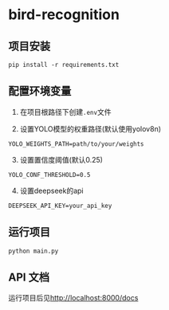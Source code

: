 # bird-recognition

## 项目安装

`pip install -r requirements.txt`

## 配置环境变量

1. 在项目根路径下创建`.env`文件

2. 设置YOLO模型的权重路径(默认使用yolov8n)

`YOLO_WEIGHTS_PATH=path/to/your/weights`

3. 设置置信度阈值(默认0.25)

`YOLO_CONF_THRESHOLD=0.5`

4. 设置deepseek的api

`DEEPSEEK_API_KEY=your_api_key`

## 运行项目

`python main.py`

## API 文档

运行项目后见<http://localhost:8000/docs>
